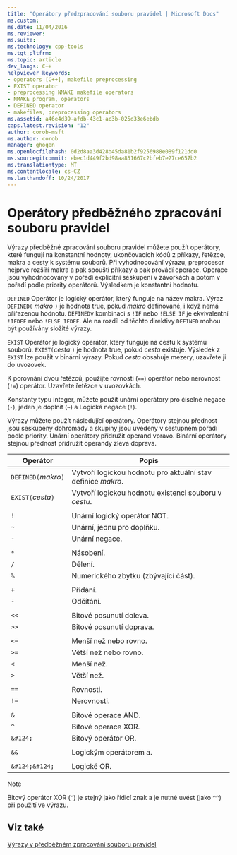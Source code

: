 ```yaml
---
title: "Operátory předzpracování souboru pravidel | Microsoft Docs"
ms.custom: 
ms.date: 11/04/2016
ms.reviewer: 
ms.suite: 
ms.technology: cpp-tools
ms.tgt_pltfrm: 
ms.topic: article
dev_langs: C++
helpviewer_keywords:
- operators [C++], makefile preprocessing
- EXIST operator
- preprocessing NMAKE makefile operators
- NMAKE program, operators
- DEFINED operator
- makefiles, preprocessing operators
ms.assetid: a46e4d39-afdb-43c1-ac3b-025d33e6ebdb
caps.latest.revision: "12"
author: corob-msft
ms.author: corob
manager: ghogen
ms.openlocfilehash: 0d2d8aa3d428b45da81b2f9256988e089f121dd0
ms.sourcegitcommit: ebec1d449f2bd98aa851667c2bfeb7e27ce657b2
ms.translationtype: MT
ms.contentlocale: cs-CZ
ms.lasthandoff: 10/24/2017
---
```

# <a name="makefile-preprocessing-operators"></a>Operátory předběžného zpracování souboru pravidel
Výrazy předběžné zpracování souboru pravidel můžete použít operátory, které fungují na konstantní hodnoty, ukončovacích kódů z příkazy, řetězce, makra a cesty k systému souborů. Při vyhodnocování výrazu, preprocesor nejprve rozšíří makra a pak spouští příkazy a pak provádí operace. Operace jsou vyhodnocovány v pořadí explicitní seskupení v závorkách a potom v pořadí podle priority operátorů. Výsledkem je konstantní hodnotu.  
  
 `DEFINED` Operátor je logický operátor, který funguje na název makra. Výraz `DEFINED(` *makro* `)` je hodnota true, pokud *makro* definované, i když nemá přiřazenou hodnotu. `DEFINED`v kombinaci s `!IF` nebo `!ELSE IF` je ekvivalentní `!IFDEF` nebo `!ELSE IFDEF`. Ale na rozdíl od těchto direktivy `DEFINED` mohou být používány složité výrazy.  
  
 `EXIST` Operátor je logický operátor, který funguje na cestu k systému souborů. `EXIST(`*cesta* `)` je hodnota true, pokud *cesta* existuje. Výsledek z `EXIST` lze použít v binární výrazy. Pokud *cesta* obsahuje mezery, uzavřete ji do uvozovek.  
  
 K porovnání dvou řetězců, použijte rovnosti (`==`) operátor nebo nerovnost (`!=`) operátor. Uzavřete řetězce v uvozovkách.  
  
 Konstanty typu integer, můžete použít unární operátory pro číselné negace (`-`), jeden je doplnit (`~`) a Logická negace (`!`).  
  
 Výrazy můžete použít následující operátory. Operátory stejnou přednost jsou seskupeny dohromady a skupiny jsou uvedeny v sestupném pořadí podle priority. Unární operátory přidružit operand vpravo. Binární operátory stejnou přednost přidružit operandy zleva doprava.  
  
|Operátor|Popis|  
|--------------|-----------------|  
|`DEFINED(`*makro*`)`|Vytvoří logickou hodnotu pro aktuální stav definice *makro*.|  
|`EXIST(`*cesta*`)`|Vytvoří logickou hodnotu existenci souboru v *cestu*.|  
|||  
|`!`|Unární logický operátor NOT.|  
|`~`|Unární, jednu pro doplňku.|  
|`-`|Unární negace.|  
|||  
|`*`|Násobení.|  
|`/`|Dělení.|  
|`%`|Numerického zbytku (zbývající část).|  
|||  
|`+`|Přidání.|  
|`-`|Odčítání.|  
|||  
|`<<`|Bitové posunutí doleva.|  
|`>>`|Bitové posunutí doprava.|  
|||  
|`<=`|Menší než nebo rovno.|  
|`>=`|Větší než nebo rovno.|  
|`<`|Menší než.|  
|`>`|Větší než.|  
|||  
|`==`|Rovnosti.|  
|`!=`|Nerovnosti.|  
|||  
|`&`|Bitové operace AND.|  
|`^`|Bitové operace XOR.|  
|`&#124;`|Bitový operátor OR.|  
|||  
|`&&`|Logickým operátorem a.|  
|||  
|`&#124;&#124;`|Logické OR.|  
  
> [!NOTE]
>  Bitový operátor XOR (`^`) je stejný jako řídicí znak a je nutné uvést (jako `^^`) při použití ve výrazu.  
  
## <a name="see-also"></a>Viz také  
 [Výrazy v předběžném zpracování souboru pravidel](../build/expressions-in-makefile-preprocessing.md)